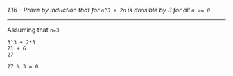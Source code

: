 *1.16 - Prove by induction that for `n^3 + 2n` is divisible by 3 for all `n >= 0`*  

***
Assuming that `n=3`  
```
3^3 + 2*3
21 + 6
27
```
```
27 % 3 = 0
```
